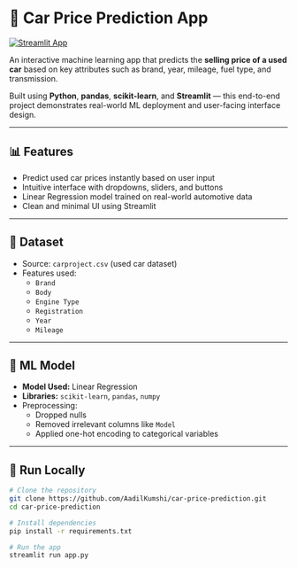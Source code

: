 # 🚗 Car Price Prediction App

[![Streamlit App](https://img.shields.io/badge/Live%20App-Click%20Here-brightgreen?style=for-the-badge&logo=streamlit)](https://car-price-prediction-aadil.streamlit.app/)

An interactive machine learning app that predicts the **selling price of a used car** based on key attributes such as brand, year, mileage, fuel type, and transmission.

Built using **Python**, **pandas**, **scikit-learn**, and **Streamlit** — this end-to-end project demonstrates real-world ML deployment and user-facing interface design.

---

## 📊 Features

- Predict used car prices instantly based on user input
- Intuitive interface with dropdowns, sliders, and buttons
- Linear Regression model trained on real-world automotive data
- Clean and minimal UI using Streamlit

---

## 📂 Dataset

- Source: `carproject.csv` (used car dataset)
- Features used:
  - `Brand`
  - `Body`
  - `Engine Type`
  - `Registration`
  - `Year`
  - `Mileage`

---

## 🧠 ML Model

- **Model Used:** Linear Regression
- **Libraries:** `scikit-learn`, `pandas`, `numpy`
- Preprocessing:
  - Dropped nulls
  - Removed irrelevant columns like `Model`
  - Applied one-hot encoding to categorical variables

---

## 🚀 Run Locally

```bash
# Clone the repository
git clone https://github.com/AadilKumshi/car-price-prediction.git
cd car-price-prediction

# Install dependencies
pip install -r requirements.txt

# Run the app
streamlit run app.py


